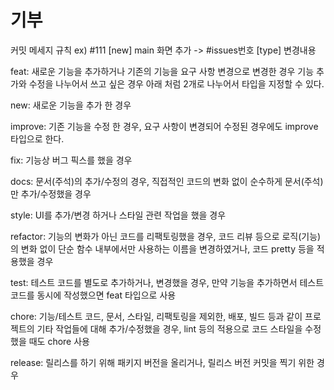 # 기부

커밋 메세지 규칙  ex)  #111 [new] main 화면 추가 ->  #issues번호 [type] 변경내용

feat: 새로운 기능을 추가하거나 기존의 기능을 요구 사항 변경으로 변경한 경우
기능 추가와 수정을 나누어서 쓰고 싶은 경우 아래 처럼 2개로 나누어서 타입을 지정할 수 있다.

new: 새로운 기능을 추가 한 경우

improve: 기존 기능을 수정 한 경우, 요구 사항이 변경되어 수정된 경우에도 improve 타입으로 한다.

fix: 기능상 버그 픽스를 했을 경우

docs: 문서(주석)의 추가/수정의 경우, 직접적인 코드의 변화 없이 순수하게 문서(주석)만 추가/수정했을 경우

style: UI를 추가/변경 하거나 스타일 관련 작업을 했을 경우

refactor: 기능의 변화가 아닌 코드를 리팩토링했을 경우, 코드 리뷰 등으로 로직(기능)의 변화 없이 단순 함수 내부에서만 사용하는 이름을 변경하였거나, 코드 pretty 등을 적용했을 경우

test: 테스트 코드를 별도로 추가하거나, 변경했을 경우, 만약 기능을 추가하면서 테스트 코드를 동시에 작성했으면 feat 타입으로 사용

chore: 기능/테스트 코드, 문서, 스타일, 리팩토링을 제외한, 배포, 빌드 등과 같이 프로젝트의 기타 작업들에 대해 추가/수정했을 경우, lint 등의 적용으로 코드 스타일을 수정 했을 때도 chore 사용

release: 릴리스를 하기 위해 패키지 버전을 올리거나, 릴리스 버전 커밋을 찍기 위한 경우
